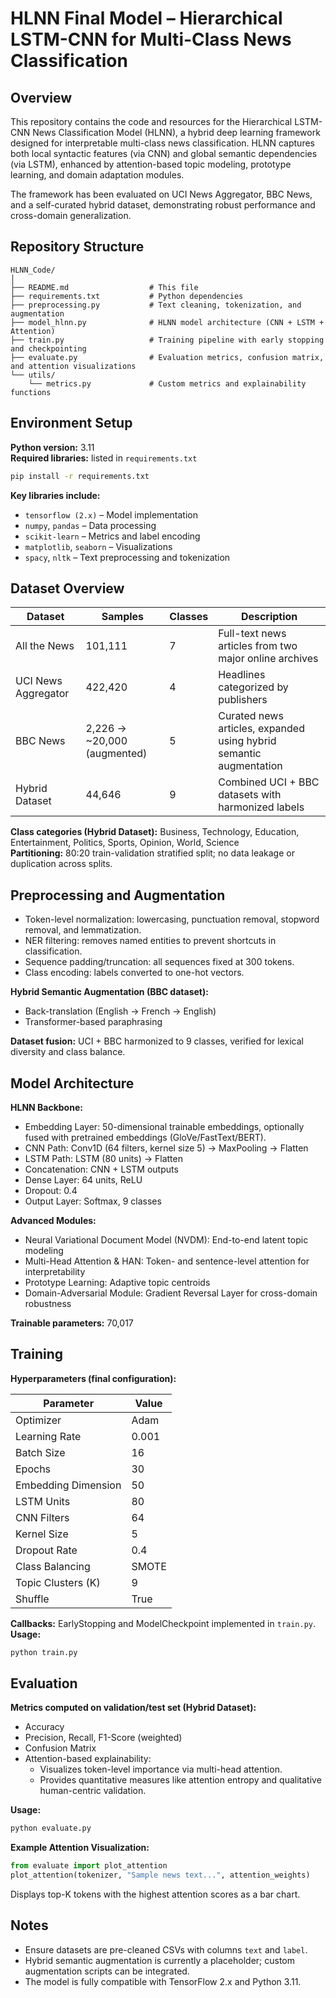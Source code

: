 # HLNN Final Model – Hierarchical LSTM-CNN for Multi-Class News Classification

## Overview

This repository contains the code and resources for the Hierarchical LSTM-CNN News Classification Model (HLNN), a hybrid deep learning framework designed for interpretable multi-class news classification. HLNN captures both local syntactic features (via CNN) and global semantic dependencies (via LSTM), enhanced by attention-based topic modeling, prototype learning, and domain adaptation modules.

The framework has been evaluated on UCI News Aggregator, BBC News, and a self-curated hybrid dataset, demonstrating robust performance and cross-domain generalization.

## Repository Structure
```
HLNN_Code/
│
├── README.md                  # This file
├── requirements.txt           # Python dependencies
├── preprocessing.py           # Text cleaning, tokenization, and augmentation
├── model_hlnn.py              # HLNN model architecture (CNN + LSTM + Attention)
├── train.py                   # Training pipeline with early stopping and checkpointing
├── evaluate.py                # Evaluation metrics, confusion matrix, and attention visualizations
└── utils/
    └── metrics.py             # Custom metrics and explainability functions
```

## Environment Setup

**Python version:** 3.11  
**Required libraries:** listed in `requirements.txt`

```bash
pip install -r requirements.txt
```

**Key libraries include:**
- `tensorflow (2.x)` – Model implementation
- `numpy`, `pandas` – Data processing
- `scikit-learn` – Metrics and label encoding
- `matplotlib`, `seaborn` – Visualizations
- `spacy`, `nltk` – Text preprocessing and tokenization

## Dataset Overview

| Dataset | Samples | Classes | Description |
|---------|---------|---------|-------------|
| All the News | 101,111 | 7 | Full-text news articles from two major online archives |
| UCI News Aggregator | 422,420 | 4 | Headlines categorized by publishers |
| BBC News | 2,226 → ~20,000 (augmented) | 5 | Curated news articles, expanded using hybrid semantic augmentation |
| Hybrid Dataset | 44,646 | 9 | Combined UCI + BBC datasets with harmonized labels |

**Class categories (Hybrid Dataset):** Business, Technology, Education, Entertainment, Politics, Sports, Opinion, World, Science  
**Partitioning:** 80:20 train-validation stratified split; no data leakage or duplication across splits.

## Preprocessing and Augmentation

- Token-level normalization: lowercasing, punctuation removal, stopword removal, and lemmatization.
- NER filtering: removes named entities to prevent shortcuts in classification.
- Sequence padding/truncation: all sequences fixed at 300 tokens.
- Class encoding: labels converted to one-hot vectors.

**Hybrid Semantic Augmentation (BBC dataset):**
- Back-translation (English → French → English)
- Transformer-based paraphrasing

**Dataset fusion:** UCI + BBC harmonized to 9 classes, verified for lexical diversity and class balance.

## Model Architecture

**HLNN Backbone:**
- Embedding Layer: 50-dimensional trainable embeddings, optionally fused with pretrained embeddings (GloVe/FastText/BERT).
- CNN Path: Conv1D (64 filters, kernel size 5) → MaxPooling → Flatten
- LSTM Path: LSTM (80 units) → Flatten
- Concatenation: CNN + LSTM outputs
- Dense Layer: 64 units, ReLU
- Dropout: 0.4
- Output Layer: Softmax, 9 classes

**Advanced Modules:**
- Neural Variational Document Model (NVDM): End-to-end latent topic modeling
- Multi-Head Attention & HAN: Token- and sentence-level attention for interpretability
- Prototype Learning: Adaptive topic centroids
- Domain-Adversarial Module: Gradient Reversal Layer for cross-domain robustness

**Trainable parameters:** 70,017

## Training

**Hyperparameters (final configuration):**

| Parameter | Value |
|-----------|-------|
| Optimizer | Adam |
| Learning Rate | 0.001 |
| Batch Size | 16 |
| Epochs | 30 |
| Embedding Dimension | 50 |
| LSTM Units | 80 |
| CNN Filters | 64 |
| Kernel Size | 5 |
| Dropout Rate | 0.4 |
| Class Balancing | SMOTE |
| Topic Clusters (K) | 9 |
| Shuffle | True |

**Callbacks:** EarlyStopping and ModelCheckpoint implemented in `train.py`.  
**Usage:**
```bash
python train.py
```

## Evaluation

**Metrics computed on validation/test set (Hybrid Dataset):**
- Accuracy
- Precision, Recall, F1-Score (weighted)
- Confusion Matrix
- Attention-based explainability:
  - Visualizes token-level importance via multi-head attention.
  - Provides quantitative measures like attention entropy and qualitative human-centric validation.

**Usage:**
```bash
python evaluate.py
```

**Example Attention Visualization:**
```python
from evaluate import plot_attention
plot_attention(tokenizer, "Sample news text...", attention_weights)
```
Displays top-K tokens with the highest attention scores as a bar chart.

## Notes
- Ensure datasets are pre-cleaned CSVs with columns `text` and `label`.
- Hybrid semantic augmentation is currently a placeholder; custom augmentation scripts can be integrated.
- The model is fully compatible with TensorFlow 2.x and Python 3.11.